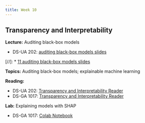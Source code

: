 ```yaml
---
title: Week 10
---
```


## Transparency and Interpretability

**Lecture:** Auditing black-box models

* DS-UA 202: [auditing black-box models slides](../../../assets/10_black_box_202.pdf)

[//]: * [11 auditing black-box models slides](../../../assets/11_BlackBox.pdf)


**Topics:** Auditing black-box models; explainable machine learning

**Reading:**

* DS-UA 202: [Transparency and Interpretability Reader](./../../assets/transparency_reader_ua202_2022)
* DS-GA 1017: [Transparency and Interpretability Reader](../../../assets/transparency_reader.pdf)

**Lab:** Explaining models with SHAP

* DS-GA 1017: [Colab Notebook](https://colab.research.google.com/drive/1IyOjGaIMB_WCOn6vw16q_WCE3l52bqEp?usp=sharing)
